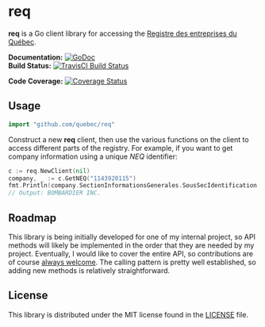 # req

**req** is a Go client library for accessing the [Registre des entreprises du Québec](http://www.registreentreprises.gouv.qc.ca/en/default.aspx).

**Documentation:** [![GoDoc](https://godoc.org/github.com/quebec/req?status.svg)](https://godoc.org/github.com/quebec/req)  
**Build Status:** [![TravisCI Build Status](https://travis-ci.org/quebec/req.svg)](https://travis-ci.org/quebec/req)

**Code Coverage:** [![Coverage Status](https://coveralls.io/repos/quebec/req/badge.svg?branch=master&service=github)](https://coveralls.io/github/quebec/req?branch=master)

## Usage

```go
import "github.com/quebec/req"
```

Construct a new **req** client, then use the various functions on the client to access different parts of the registry. For example, if you want to get company information using a unique *NEQ* identifier:

```go
c := req.NewClient(nil)
company, _ := c.GetNEQ("1143920115")
fmt.Println(company.SectionInformationsGenerales.SousSecIdentification.NomEntreprise)
// Output: BOMBARDIER INC.
```

## Roadmap

This library is being initially developed for one of my internal project,
so API methods will likely be implemented in the order that they are
needed by my project. Eventually, I would like to cover the entire API,
so contributions are of course [always welcome][contributing]. The
calling pattern is pretty well established, so adding new methods is relatively
straightforward.

[contributing]: CONTRIBUTING.md


## License

This library is distributed under the MIT license found in the [LICENSE](./LICENSE)
file.
